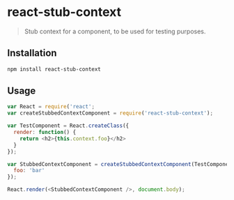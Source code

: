 # react-stub-context

> Stub context for a component, to be used for testing purposes.

## Installation

```sh
npm install react-stub-context
```

## Usage

```js
var React = require('react';
var createStubbedContextComponent = require('react-stub-context');

var TestComponent = React.createClass({
  render: function() {
    return <h2>{this.context.foo}</h2>
  }
});

var StubbedContextComponent = createStubbedContextComponent(TestComponent, {
  foo: 'bar'
});

React.render(<StubbedContextComponent />, document.body);
```
